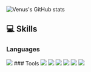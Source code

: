 ![Venus's GitHub stats](https://github-readme-stats.vercel.app/api?username=DevVenusK&show_icons=true&theme=radical)

## 💻 Skills
### Languages
<img src="https://img.shields.io/badge/Swift-important?style=plastic-square&logo=Swift&logoColor=white"/> 
### Tools
<img src="https://img.shields.io/badge/RxSwift-important?style=plastic-square&logo=Swift&logoColor=white"/> <img src="https://img.shields.io/badge/SwiftUI-blue?style=plastic-square&logo=Swift&logoColor=white"/> <img src="https://img.shields.io/badge/combine-blue?style=plastic-square&logo=Swift&logoColor=white"/> <img src="https://img.shields.io/badge/MVVM-black?style=plastic-square&logo=Swift&logoColor=white"/> <img src="https://img.shields.io/badge/ReactorKit-black?style=plastic-square&logo=Swift&logoColor=white"/> <img src="https://img.shields.io/badge/RIBs-black?style=plastic-square&logo=Swift&logoColor=white"/>
